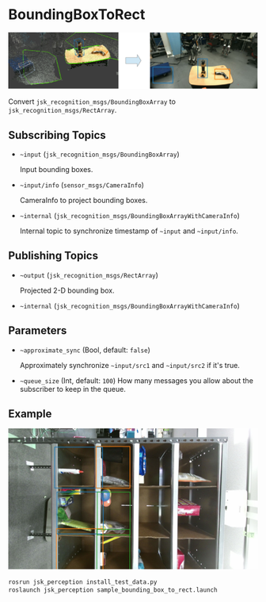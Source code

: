 # BoundingBoxToRect
![](images/bounding_box_to_rect.png)

Convert `jsk_recognition_msgs/BoundingBoxArray` to `jsk_recognition_msgs/RectArray`.

## Subscribing Topics
* `~input` (`jsk_recognition_msgs/BoundingBoxArray`)

  Input bounding boxes.
* `~input/info` (`sensor_msgs/CameraInfo`)

  CameraInfo to project bounding boxes.

* `~internal` (`jsk_recognition_msgs/BoundingBoxArrayWithCameraInfo`)

  Internal topic to synchronize timestamp of `~input` and `~input/info`.

## Publishing Topics
* `~output` (`jsk_recognition_msgs/RectArray`)

  Projected 2-D bounding box.

* `~internal` (`jsk_recognition_msgs/BoundingBoxArrayWithCameraInfo`)

## Parameters
* `~approximate_sync` (Bool, default: `false`)

  Approximately synchronize `~input/src1` and `~input/src2` if it's true.

* `~queue_size` (Int, default: `100`)
  How many messages you allow about the subscriber to keep in the queue.

## Example
![](images/bounding_box_to_rect_example.jpg)

```
rosrun jsk_perception install_test_data.py
roslaunch jsk_perception sample_bounding_box_to_rect.launch
```
